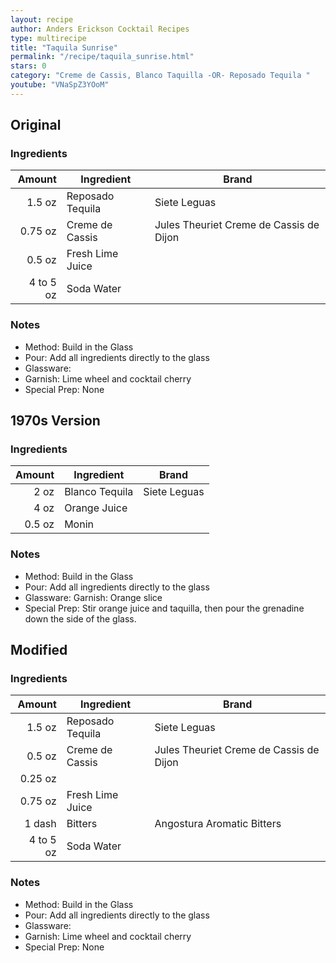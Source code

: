 ```yaml
---
layout: recipe
author: Anders Erickson Cocktail Recipes
type: multirecipe
title: "Taquila Sunrise"
permalink: "/recipe/taquila_sunrise.html"
stars: 0
category: "Creme de Cassis, Blanco Taquilla -OR- Reposado Tequila "
youtube: "VNaSpZ3YOoM"
---
```


<div class="subrecipe" markdown="1">

## Original

### Ingredients

| Amount    | Ingredient       | Brand                                   |
| --------: | ---------------- | --------------------------------------- |
|    1.5 oz | Reposado Tequila | Siete Leguas                            |
|   0.75 oz | Creme de Cassis  | Jules Theuriet Creme de Cassis de Dijon |
|    0.5 oz | Fresh Lime Juice |
| 4 to 5 oz | Soda Water       |

### Notes

- Method: Build in the Glass
- Pour: Add all ingredients directly to the glass
- Glassware:
- Garnish: Lime wheel and cocktail cherry
- Special Prep: None

</div>
<div class="subrecipe" markdown="1">

## 1970s Version

### Ingredients

| Amount  | Ingredient               | Brand      |
| ---: | -------------- | ------------ |
| 2 oz | Blanco Tequila | Siete Leguas |
| 4 oz | Orange Juice   |
| 0.5 oz |Monin|

### Notes

- Method: Build in the Glass
- Pour: Add all ingredients directly to the glass
- Glassware: Garnish: Orange slice
- Special Prep: Stir orange juice and taquilla, then pour the grenadine down the side of the glass.

</div>
<div class="subrecipe" markdown="1">

## Modified

### Ingredients

| Amount  | Ingredient               | Brand                      |
| --------: | ---------------- | --------------------------------------- |
|    1.5 oz | Reposado Tequila | Siete Leguas                            |
|    0.5 oz | Creme de Cassis  | Jules Theuriet Creme de Cassis de Dijon |
|   0.25 oz |
|   0.75 oz | Fresh Lime Juice |
|    1 dash | Bitters          | Angostura Aromatic Bitters              |
| 4 to 5 oz | Soda Water       |

### Notes

- Method: Build in the Glass
- Pour: Add all ingredients directly to the glass
- Glassware:
- Garnish: Lime wheel and cocktail cherry
- Special Prep: None

</div>
